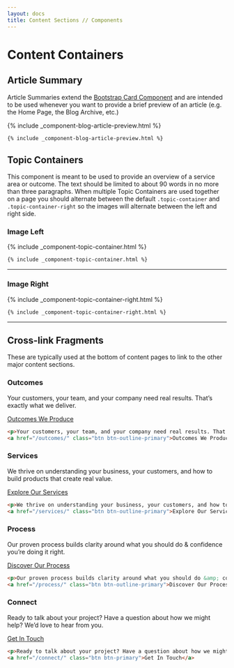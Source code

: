 ```yaml
---
layout: docs
title: Content Sections // Components
---
```


# Content Containers


## Article Summary

Article Summaries extend the [Bootstrap Card Component](https://getbootstrap.com/docs/4.4/components/card/) and are intended to be used whenever you want to provide a brief preview of an article (e.g. the Home Page, the Blog Archive, etc.)

{% include _component-blog-article-preview.html %}

```html
{% include _component-blog-article-preview.html %}
```


## Topic Containers

This component is meant to be used to provide an overview of a service area or outcome. The text should be limited to about 90 words in no more than three paragraphs. When multiple Topic Containers are used together on a page you should alternate between the default `.topic-container` and `.topic-container-right` so the images will alternate between the left and right side.

### Image Left

{% include _component-topic-container.html %}

```html
{% include _component-topic-container.html %}
```

----

### Image Right

{% include _component-topic-container-right.html %}

```html
{% include _component-topic-container-right.html %}
```

----


## Cross-link Fragments

These are typically used at the bottom of content pages to link to the other major content sections.


### Outcomes

<p>Your customers, your team, and your company need real results. That’s exactly what we deliver.</p>
<a href="/outcomes/" class="btn btn-outline-primary">Outcomes We Produce</a>

```html
<p>Your customers, your team, and your company need real results. That’s exactly what we deliver.</p>
<a href="/outcomes/" class="btn btn-outline-primary">Outcomes We Produce</a>
```

### Services

<p>We thrive on understanding your business, your customers, and how to build products that create real value.</p>
<a href="/services/" class="btn btn-outline-primary">Explore Our Services</a>

```html
<p>We thrive on understanding your business, your customers, and how to build products that create real value.</p>
<a href="/services/" class="btn btn-outline-primary">Explore Our Services</a>

```

### Process

<p>Our proven process builds clarity around what you should do &amp; confidence you’re doing it right.</p>
<a href="/process/" class="btn btn-outline-primary">Discover Our Process</a>

```html
<p>Our proven process builds clarity around what you should do &amp; confidence you’re doing it right.</p>
<a href="/process/" class="btn btn-outline-primary">Discover Our Process</a>
```

### Connect

<p>Ready to talk about your project? Have a question about how we might help? We’d love to hear from you.</p>
<a href="/connect/" class="btn btn-primary">Get In Touch</a>

```html
<p>Ready to talk about your project? Have a question about how we might help? We’d love to hear from you.</p>
<a href="/connect/" class="btn btn-primary">Get In Touch</a>
```
